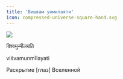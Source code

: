 ```yaml
---
title: 'Вишвам унмилаяти'
icon: compressed-universe-square-hand.svg
---
```


![](http://frkt.ru/trikayoga/wp-content/uploads/sites/6/2017/01/compressed-universe-square-hand-02.svg)

<p class="sanskrt">विश्वमुन्मीलयति</p>
<p class="transcript">viśvamunmīlayati</p>
<p class="translation">Раскрытие [глаз] Вселенной</p>
